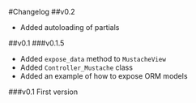 #Changelog
##v0.2
- Added autoloading of partials

##v0.1
###v0.1.5
- Added `expose_data` method to `MustacheView`
- Added `Controller_Mustache` class
- Added an example of how to expose ORM models

###v0.1
First version